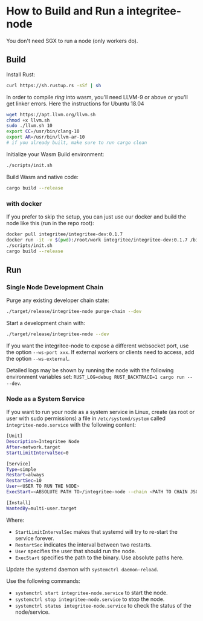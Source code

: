 # How to Build and Run a integritee-node

You don't need SGX to run a node (only workers do).

## Build

Install Rust:
```bash
curl https://sh.rustup.rs -sSf | sh
```

In order to compile *ring* into wasm, you'll need LLVM-9 or above or you'll get linker errors. Here the instructions for Ubuntu 18.04

```bash
wget https://apt.llvm.org/llvm.sh
chmod +x llvm.sh
sudo ./llvm.sh 10
export CC=/usr/bin/clang-10
export AR=/usr/bin/llvm-ar-10
# if you already built, make sure to run cargo clean
```

Initialize your Wasm Build environment:
```bash
./scripts/init.sh
```

Build Wasm and native code:
```bash
cargo build --release
```

### with docker

If you prefer to skip the setup, you can just use our docker and build the node like this (run in the repo root):

```bash
docker pull integritee/integritee-dev:0.1.7
docker run -it -v $(pwd):/root/work integritee/integritee-dev:0.1.7 /bin/bash
./scripts/init.sh
cargo build --release
```

## Run

### Single Node Development Chain

Purge any existing developer chain state:

```bash
./target/release/integritee-node purge-chain --dev
```

Start a development chain with:

```bash
./target/release/integritee-node --dev
```

If you want the integritee-node to expose a different websocket port, use the option `--ws-port xxx`. If external workers or clients need to access, add the option `--ws-external`.

Detailed logs may be shown by running the node with the following environment variables set: `RUST_LOG=debug RUST_BACKTRACE=1 cargo run -- --dev`.

### Node as a System Service
If you want to run your node as a system service in Linux, create (as root or user with sudo permissions) a file in `/etc/systemd/system` called `integritee-node.service` with the following content:
```bash
[Unit]
Description=Integritee Node
After=network.target
StartLimitIntervalSec=0

[Service]
Type=simple
Restart=always
RestartSec=10
User=<USER TO RUN THE NODE>
ExecStart=<ABSOLUTE PATH TO>/integritee-node --chain <PATH TO CHAIN JSON> --name <NAME OF THE NODE>

[Install]
WantedBy=multi-user.target
```
Where:
* `StartLimitIntervalSec` makes that systemd will try to re-start the service forever.
* `RestartSec` indicates the interval between two restarts.
* `User` specifies the user that should run the node.
* `ExecStart` specifies the path to the binary. Use absolute paths here.

Update the systemd daemon with `systemctrl daemon-reload`.

Use the following commands:
* `systemctrl start integritee-node.service` to start the node.
* `systemctrl stop integritee-node.service` to stop the node.
* `systemctrl status integritee-node.service` to check the status of the node/service.
